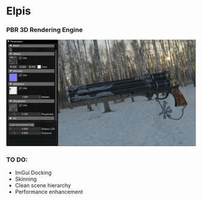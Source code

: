 # Elpis

### PBR 3D Rendering Engine

![Screenshot](res/Elpis_Capture.png?raw=true "Elpis Screenshot")

### TO DO:  
- ImGui Docking 
- Skinning  
- Clean scene hierarchy 
- Performance enhancement